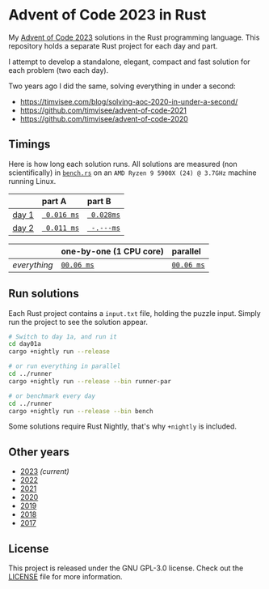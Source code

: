 # Advent of Code 2023 in Rust

My [Advent of Code 2023][aoc-2023] solutions in the Rust programming language.
This repository holds a separate Rust project for each day and part.

I attempt to develop a standalone, elegant, compact and fast solution for each
problem (two each day).

Two years ago I did the same, solving everything in under a second:

- https://timvisee.com/blog/solving-aoc-2020-in-under-a-second/
- https://github.com/timvisee/advent-of-code-2021
- https://github.com/timvisee/advent-of-code-2020

## Timings

Here is how long each solution runs. All solutions are measured (non
scientifically) in [`bench.rs`](./runner/src/bin/bench.rs) on an
`AMD Ryzen 9 5900X (24) @ 3.7GHz` machine running Linux.

|                                                | part A                              | part B                              |
|:-----------------------------------------------|:------------------------------------|:------------------------------------|
| [day 1](https://adventofcode.com/2023/day/1)   | [` 0.016 ms`](./day01a/src/main.rs) | [` 0.028ms`](./day01b/src/main.rs) |
| [day 2](https://adventofcode.com/2023/day/2)   | [` 0.011 ms`](./day02a/src/main.rs) | [` -.---ms`](./day02b/src/main.rs) |

|              | one-by-one (1 CPU core)                  | parallel                                     |
|:-------------|:-----------------------------------------|:---------------------------------------------|
| _everything_ | [`00.06 ms`](./runner/src/bin/runner.rs) | [`00.06 ms`](./runner/src/bin/runner-par.rs) |

## Run solutions

Each Rust project contains a `input.txt` file, holding the puzzle input. Simply
run the project to see the solution appear.

```bash
# Switch to day 1a, and run it
cd day01a
cargo +nightly run --release

# or run everything in parallel
cd ../runner
cargo +nightly run --release --bin runner-par

# or benchmark every day
cd ../runner
cargo +nightly run --release --bin bench
```

Some solutions require Rust Nightly, that's why `+nightly` is included.

## Other years

- [2023](https://github.com/timvisee/advent-of-code-2023) _(current)_
- [2022](https://github.com/timvisee/advent-of-code-2022)
- [2021](https://github.com/timvisee/advent-of-code-2021)
- [2020](https://github.com/timvisee/advent-of-code-2020)
- [2019](https://github.com/timvisee/advent-of-code-2019)
- [2018](https://github.com/timvisee/advent-of-code-2018)
- [2017](https://github.com/timvisee/advent-of-code-2017)

## License

This project is released under the GNU GPL-3.0 license.
Check out the [LICENSE](LICENSE) file for more information.

[aoc-2023]: https://adventofcode.com/2023
